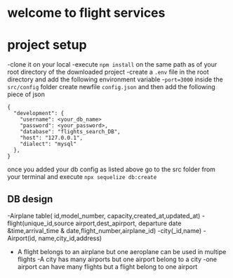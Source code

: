 # welcome to flight services 

# project setup
-clone it on your local 
-execute `npm install` on the same path as of your root directory of the downloaded project
-create a `.env` file in the root directory and add the following environment variable 
-`port=3000`
inside the `src/config` folder create newfile `config.json` and then add the following piece of json 


```
{
  "development": {
    "username": <your_db_name>
    "password": <your_password>,
    "database": "flights_search_DB",
    "host": "127.0.0.1",
    "dialect": "mysql"
  },
}
```
once you added your db config as listed above go to the src folder from your terminal 
and execute `npx sequelize db:create`


## DB design 
-Airplane table( id,model_number, capacity,created_at,updated_at)
-flight(unique_id,source airport,dest_apirport, departure date &time,arrival_time & date,flight_number,airplane_id)
-city(_id,name)
-Airport(id, name,city_id,address)

- A flight belongs to an airplane but one aeroplane can be used in multipe flights
-A city has many airports but one airport belong to a city 
-one airport can have many flights but a flight belong to one airport 